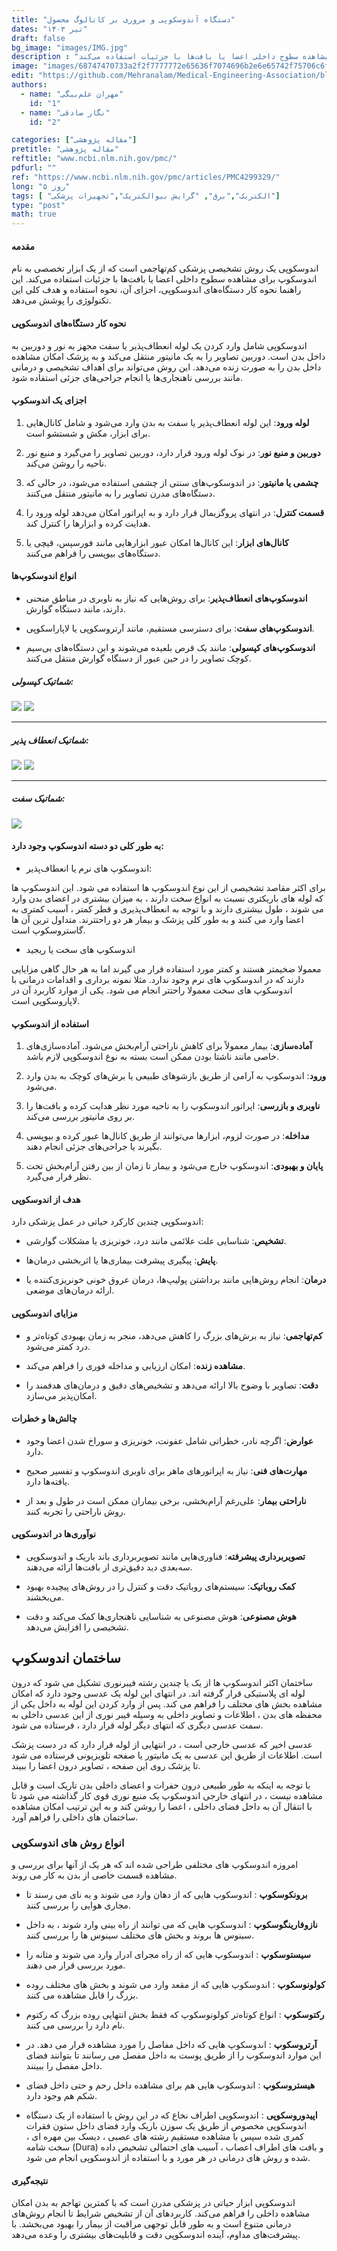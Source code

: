 ```yaml
---
title: "دستگاه آندوسکوپی و مروری بر کاتالوگ محصول"
dates: "تیر ۱۴۰۳"
draft: false
bg_image: "images/IMG.jpg"
description : "اندوسکوپی یک روش تشخیصی پزشکی کم‌تهاجمی است که از یک ابزار تخصصی به نام اندوسکوپ برای مشاهده سطوح داخلی اعضا یا بافت‌ها با جزئیات استفاده می‌کند"
image: "images/68747470733a2f2f7777772e65636f7074696b2e6e65742f75706c6f6164732f696d6167652f32303233303230372f254535253942254245254537253839253837312e706e67.png"
edit: "https://github.com/Mehranalam/Medical-Engineering-Association/blob/main/content/english/blog/Endoscopy.md"
authors:
  - name: "مهران علم‌بیگی"
    id: "1"
  - name: "نگار صادقی"
    id: "2"

categories: ["مقاله پژوهشی"]
pretitle: "مقاله پژوهشی"
reftitle: "www.ncbi.nlm.nih.gov/pmc/"
pdfurl: ""
ref: "https://www.ncbi.nlm.nih.gov/pmc/articles/PMC4299329/"
long: "۵ روز"
tags: [ "الکتریک","برق", "گرایش بیوالکتریک","تجهیزات پزشکی"]
type: "post"
math: true
---
```

#### مقدمه
اندوسکوپی یک روش تشخیصی پزشکی کم‌تهاجمی است که از یک ابزار تخصصی به نام اندوسکوپ برای مشاهده سطوح داخلی اعضا یا بافت‌ها با جزئیات استفاده می‌کند. این راهنما نحوه کار دستگاه‌های اندوسکوپی، اجزای آن، نحوه استفاده و هدف کلی این تکنولوژی را پوشش می‌دهد.

#### نحوه کار دستگاه‌های اندوسکوپی
اندوسکوپی شامل وارد کردن یک لوله انعطاف‌پذیر یا سفت مجهز به نور و دوربین به داخل بدن است. دوربین تصاویر را به یک مانیتور منتقل می‌کند و به پزشک امکان مشاهده داخل بدن را به صورت زنده می‌دهد. این روش می‌تواند برای اهداف تشخیصی و درمانی مانند بررسی ناهنجاری‌ها یا انجام جراحی‌های جزئی استفاده شود.

#### اجزای یک اندوسکوپ

1. **لوله ورود**: این لوله انعطاف‌پذیر یا سفت به بدن وارد می‌شود و شامل کانال‌هایی برای ابزار، مکش و شستشو است.
   
3. **دوربین و منبع نور**: در نوک لوله ورود قرار دارد، دوربین تصاویر را می‌گیرد و منبع نور ناحیه را روشن می‌کند.
   
4. **چشمی یا مانیتور**: در اندوسکوپ‌های سنتی از چشمی استفاده می‌شود، در حالی که دستگاه‌های مدرن تصاویر را به مانیتور منتقل می‌کنند.
   
6. **قسمت کنترل**: در انتهای پروگزیمال قرار دارد و به اپراتور امکان می‌دهد لوله ورود را هدایت کرده و ابزارها را کنترل کند.
   
7. **کانال‌های ابزار**: این کانال‌ها امکان عبور ابزارهایی مانند فورسپس، قیچی یا دستگاه‌های بیوپسی را فراهم می‌کنند.

#### انواع اندوسکوپ‌ها
- **اندوسکوپ‌های انعطاف‌پذیر**: برای روش‌هایی که نیاز به ناوبری در مناطق منحنی دارند، مانند دستگاه گوارش.
  
- **اندوسکوپ‌های سفت**: برای دسترسی مستقیم، مانند آرتروسکوپی یا لاپاراسکوپی.
  
- **اندوسکوپ‌های کپسولی**: مانند یک قرص بلعیده می‌شوند و این دستگاه‌های بی‌سیم کوچک تصاویر را در حین عبور از دستگاه گوارش منتقل می‌کنند.


##### شماتیک کپسولی:

<img src="https://www.manhattangastroenterology.com/wp-content/uploads/2022/09/Capsule-Endoscopy-System.jpg" class="img-fluid w-100"/>

<img src="https://www.mayoclinic.org/-/media/kcms/gbs/patient-consumer/images/2013/11/15/17/43/ds00319_-my00139_im04443_mcdc7_capsuleendoscopythu_jpg.jpg" class="img-fluid w-100"/>

----
  ##### شماتیک انعطاف پذیر:

<img src="https://encrypted-tbn0.gstatic.com/images?q=tbn:ANd9GcTIXUKPrVXRop15mw0e1JxxIZjRd_7BcyP9xw&s" class="img-fluid w-100"/>

<img src="https://lh6.googleusercontent.com/proxy/c0jvHPT2GJ3_hevp0n0IvlQaotNV04E5o_MLZAEPTnbYgUu4af8Gq3brPGwXiIiZgcxa9bn6Jr8Hg_r6aW_NPjssjuzlX83JGYWTVW4vxnr_Vd9150FRtO-PTiwfV-Zbr4yyxuCd" class="img-fluid w-100"/>

-----

##### شماتیک سفت:

<img src="https://www.ecoptik.net/uploads/image/20230207/%E5%9B%BE%E7%89%871.png" class="img-fluid w-100"/>



#### به طور کلی دو دسته اندوسکوپ وجود دارد:


- اندوسکوپ های نرم یا انعطاف‌پذیر:
  
برای اکثر مقاصد تشخیصی از این نوع اندوسکوپ ها استفاده می شود. این اندوسکوپ ها که لوله های باریکتری نسبت به انواع سخت دارند ، به میزان بیشتری در اعضای بدن وارد می شوند ، طول بیشتری دارند و با توجه به انعطاف‌پذیری و قطر کمتر ، آسیب کمتری به اعضا وارد می کنند و به طور کلی پزشک و بیمار هر دو راحتترند. متداول ترین آن ها گاستروسکوپ است.


- اندوسکوپ های سخت یا ریجید
  
معمولا ضخیمتر هستند و کمتر مورد استفاده قرار می گیرند اما به هر حال گاهی مزایایی دارند که در اندوسکوپ های نرم وجود ندارد. مثلا نمونه برداری و اقدامات درمانی با اندوسکوپ های سخت معمولا راحتتر انجام می شود. یکی از موارد کاربرد آن در لاپاروسکوپی است.


#### استفاده از اندوسکوپ
1. **آماده‌سازی**: بیمار معمولاً برای کاهش ناراحتی آرام‌بخش می‌شود. آماده‌سازی‌های خاصی مانند ناشتا بودن ممکن است بسته به نوع اندوسکوپی لازم باشد.
   
3. **ورود**: اندوسکوپ به آرامی از طریق بازشوهای طبیعی یا برش‌های کوچک به بدن وارد می‌شود.
   
4. **ناوبری و بازرسی**: اپراتور اندوسکوپ را به ناحیه مورد نظر هدایت کرده و بافت‌ها را بر روی مانیتور بررسی می‌کند.
   
6. **مداخله**: در صورت لزوم، ابزارها می‌توانند از طریق کانال‌ها عبور کرده و بیوپسی بگیرند یا جراحی‌های جزئی انجام دهند.
   
8. **پایان و بهبودی**: اندوسکوپ خارج می‌شود و بیمار تا زمان از بین رفتن آرام‌بخش تحت نظر قرار می‌گیرد.

#### هدف از اندوسکوپی
اندوسکوپی چندین کارکرد حیاتی در عمل پزشکی دارد:
- **تشخیص**: شناسایی علت علائمی مانند درد، خونریزی یا مشکلات گوارشی.
  
- **پایش**: پیگیری پیشرفت بیماری‌ها یا اثربخشی درمان‌ها.
  
- **درمان**: انجام روش‌هایی مانند برداشتن پولیپ‌ها، درمان عروق خونی خونریزی‌کننده یا ارائه درمان‌های موضعی.

#### مزایای اندوسکوپی


- **کم‌تهاجمی**: نیاز به برش‌های بزرگ را کاهش می‌دهد، منجر به زمان بهبودی کوتاه‌تر و درد کمتر می‌شود.
  
- **مشاهده زنده**: امکان ارزیابی و مداخله فوری را فراهم می‌کند.
  
- **دقت**: تصاویر با وضوح بالا ارائه می‌دهد و تشخیص‌های دقیق و درمان‌های هدفمند را امکان‌پذیر می‌سازد.

#### چالش‌ها و خطرات


- **عوارض**: اگرچه نادر، خطراتی شامل عفونت، خونریزی و سوراخ شدن اعضا وجود دارد.
  
- **مهارت‌های فنی**: نیاز به اپراتورهای ماهر برای ناوبری اندوسکوپ و تفسیر صحیح یافته‌ها دارد.
  
- **ناراحتی بیمار**: علی‌رغم آرام‌بخشی، برخی بیماران ممکن است در طول و بعد از روش ناراحتی را تجربه کنند.

#### نوآوری‌ها در اندوسکوپی


- **تصویربرداری پیشرفته**: فناوری‌هایی مانند تصویربرداری باند باریک و اندوسکوپی سه‌بعدی دید دقیق‌تری از بافت‌ها ارائه می‌دهند.
  
- **کمک روباتیک**: سیستم‌های روباتیک دقت و کنترل را در روش‌های پیچیده بهبود می‌بخشند.
  
- **هوش مصنوعی**: هوش مصنوعی به شناسایی ناهنجاری‌ها کمک می‌کند و دقت تشخیصی را افزایش می‌دهد.


## ساختمان اندوسکوپ

ساختمان اکثر اندوسکوپ ها از یک یا چندین رشته فیبرنوری تشکیل می شود که درون لوله ای پلاستیکی قرار گرفته اند. در انتهای این لوله یک عدسی وجود دارد که امکان مشاهده بخش های مختلف را فراهم می کند. پس از وارد کردن این لوله به داخل یکی از محفظه های بدن ، اطلاعات و تصاویر داخلی به وسیله فیبر نوری از این عدسی داخلی به سمت عدسی دیگری که انتهای دیگر لوله قرار دارد ، فرستاده می شود. 


عدسی اخیر که عدسی خارجی است ، در انتهایی از لوله قرار دارد که در دست پزشک است. اطلاعات از طریق این عدسی به یک مانیتور یا صفحه تلویزیونی فرستاده می شود تا پزشک روی این صفحه ، تصاویر درون اعضا را ببیند.

با توجه به اینکه به طور طبیعی درون حفرات و اعضای داخلی بدن تاریک است و قابل مشاهده نیست ، در انتهای خارجی اندوسکوپ یک منبع نوری قوی کار گذاشته می شود تا با انتقال آن به داخل فضای داخلی ، اعضا را روشن کند و به این ترتیب امکان مشاهده ساختمان های داخلی را فراهم آورد.


### انواع روش های اندوسکوپی

امروزه اندوسکوپ های مختلفی طراحی شده اند که هر یک از آنها برای بررسی و مشاهده قسمت خاصی از بدن به کار می روند.

- **برونکوسکوپ** : اندوسکوپ هایی که از دهان وارد می شوند و به نای می رسند تا مجاری هوایی را بررسی کنند.


- **نازوفارینگوسکوپ** : اندوسکوپ هایی که می توانند از راه بینی وارد شوند ، به داخل سینوس ها بروند و بخش های مختلف سینوس ها را بررسی کنند.


- **سیستوسکوپ** : اندوسکوپ هایی که از راه مجرای ادرار وارد می شوند و مثانه را مورد بررسی قرار می دهند.


- **کولونوسکوپ** : اندوسکوپ هایی که از مقعد وارد می شوند و بخش های مختلف روده بزرگ را قابل مشاهده می کنند.


- **رکتوسکوپ** : انواع کوتاه‌تر کولونوسکوپ که فقط بخش انتهایی روده بزرگ که رکتوم نام دارد را بررسی می کنند.


 -  **آرتروسکوپ** : اندوسکوپ هایی که داخل مفاصل را مورد مشاهده قرار می دهد. در این موارد اندوسکوپ را از طریق پوست به داخل مفصل می رسانند تا بتوانند فضای داخل مفصل را ببینند.


- **هیستروسکوپ** : اندوسکوپ هایی هم برای مشاهده داخل رحم و حتی داخل فضای شکم هم وجود دارد.


- **اپیدوروسکوپی** : اندوسکوپی اطراف نخاع که در این روش با استفاده از یک دستگاه اندوسکوپی مخصوص از طریق یک سوزن باریک وارد فضای داخل ستون فقرات کمری شده سپس با مشاهده مستقیم رشته های عصبی ، دیسک بین مهره ای ، سخت شامه (Dura) و بافت های اطراف اعصاب ، آسیب های احتمالی تشخیص داده شده و روش های درمانی در هر مورد و با استفاده از اندوسکوپی انجام می شود.

#### نتیجه‌گیری
اندوسکوپی ابزار حیاتی در پزشکی مدرن است که با کمترین تهاجم به بدن امکان مشاهده داخلی را فراهم می‌کند. کاربردهای آن از تشخیص شرایط تا انجام روش‌های درمانی متنوع است و به طور قابل توجهی مراقبت از بیمار را بهبود می‌بخشد. با پیشرفت‌های مداوم، آینده اندوسکوپی دقت و قابلیت‌های بیشتری را وعده می‌دهد.
